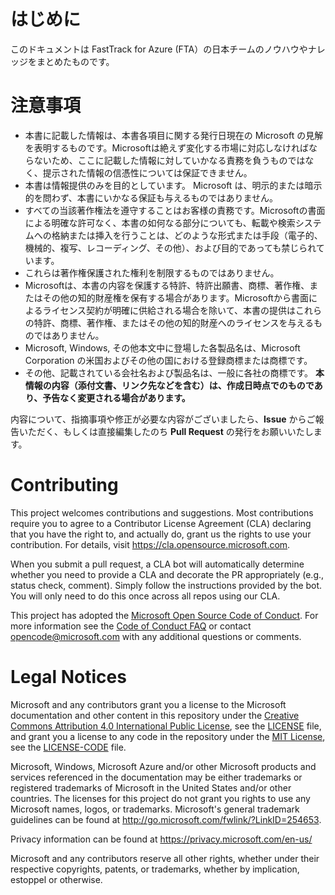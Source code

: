 # はじめに
このドキュメントは FastTrack for Azure (FTA）の日本チームのノウハウやナレッジをまとめたものです。

# 注意事項
* 本書に記載した情報は、本書各項目に関する発行日現在の Microsoft の見解を表明するものです。Microsoftは絶えず変化する市場に対応しなければならないため、ここに記載した情報に対していかなる責務を負うものではなく、提示された情報の信憑性については保証できません。
* 本書は情報提供のみを目的としています。 Microsoft は、明示的または暗示的を問わず、本書にいかなる保証も与えるものではありません。
* すべての当該著作権法を遵守することはお客様の責務です。Microsoftの書面による明確な許可なく、本書の如何なる部分についても、転載や検索システムへの格納または挿入を行うことは、どのような形式または手段（電子的、機械的、複写、レコーディング、その他）、および目的であっても禁じられています。
* これらは著作権保護された権利を制限するものではありません。
* Microsoftは、本書の内容を保護する特許、特許出願書、商標、著作権、またはその他の知的財産権を保有する場合があります。Microsoftから書面によるライセンス契約が明確に供給される場合を除いて、本書の提供はこれらの特許、商標、著作権、またはその他の知的財産へのライセンスを与えるものではありません。
* Microsoft, Windows, その他本文中に登場した各製品名は、Microsoft Corporation の米国およびその他の国における登録商標または商標です。
* その他、記載されている会社名および製品名は、一般に各社の商標です。
__本情報の内容（添付文書、リンク先などを含む）は、作成日時点でのものであり、予告なく変更される場合があります。__

内容について、指摘事項や修正が必要な内容がございましたら、__Issue__ からご報告いただく、もしくは直接編集したのち __Pull Request__ の発行をお願いいたします。

# Contributing

This project welcomes contributions and suggestions.  Most contributions require you to agree to a
Contributor License Agreement (CLA) declaring that you have the right to, and actually do, grant us
the rights to use your contribution. For details, visit https://cla.opensource.microsoft.com.

When you submit a pull request, a CLA bot will automatically determine whether you need to provide
a CLA and decorate the PR appropriately (e.g., status check, comment). Simply follow the instructions
provided by the bot. You will only need to do this once across all repos using our CLA.

This project has adopted the [Microsoft Open Source Code of Conduct](https://opensource.microsoft.com/codeofconduct/).
For more information see the [Code of Conduct FAQ](https://opensource.microsoft.com/codeofconduct/faq/) or
contact [opencode@microsoft.com](mailto:opencode@microsoft.com) with any additional questions or comments.

# Legal Notices

Microsoft and any contributors grant you a license to the Microsoft documentation and other content
in this repository under the [Creative Commons Attribution 4.0 International Public License](https://creativecommons.org/licenses/by/4.0/legalcode),
see the [LICENSE](LICENSE) file, and grant you a license to any code in the repository under the [MIT License](https://opensource.org/licenses/MIT), see the
[LICENSE-CODE](LICENSE-CODE) file.

Microsoft, Windows, Microsoft Azure and/or other Microsoft products and services referenced in the documentation
may be either trademarks or registered trademarks of Microsoft in the United States and/or other countries.
The licenses for this project do not grant you rights to use any Microsoft names, logos, or trademarks.
Microsoft's general trademark guidelines can be found at http://go.microsoft.com/fwlink/?LinkID=254653.

Privacy information can be found at https://privacy.microsoft.com/en-us/

Microsoft and any contributors reserve all other rights, whether under their respective copyrights, patents,
or trademarks, whether by implication, estoppel or otherwise.
